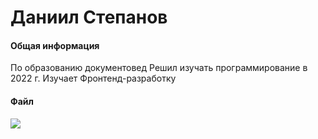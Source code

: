 # Даниил Степанов

#### Общая информация

По образованию документовед
Решил изучать программирование в 2022 г.
Изучает Фронтенд-разработку

#### Файл

![](https://sun9-6.userapi.com/impf/c848628/v848628650/1544df/gq0V5jgE5Fc.jpg?size=480x640&quality=96&sign=d9b918d9067e576d2d44787ff2b6bdbd&type=album)